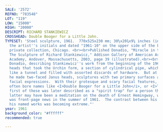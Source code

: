 ```yaml
---
SALE: '2572'
REFNO: "783548"
LOT: "119"
LOW: "15000"
HIGH: "20000"
DESCRIPT: RICHARD STANKIEWICZ
CROSSHEAD: Double Booger for a Little John.
TYPESET: 'Steel sculpture, 1961.  770x525x230 mm; 30½x20¾x9¼ inches (including base).  With
  the artist''s initials and dated "1961-10" on the upper side of the base.<br><br>Ex-collection
  private collection, Chicago. <br><br>Published Donadio, "Miracle in the Scrap Heap:
  The Sculpture of Richard Stankiewicz," Addison Gallery of American Art at the Phillips
  Academy, Andover, Massachusetts, 2003, page 39 (illustrated).<br><br>According to
  Donadio, describing Stankiewicz''s work from the beginning of the 1960s, "He made
  heads that took the Urchin form, a section of cylindrical pipe, which he treated
  like a tunnel and filled with assorted discards of hardware.  But at the same time
  he made two-faced Janus heads, sculptures with two primary surfaces and exaggerated
  facial expressions.  With their grotesque and scary facial features, these <I>stelae</i>
  often bore names like <I>Double Booger for a Little John</i>, or <I>The Suicide</i>.  The
  first of these was later described as a "spirit trap" for a person the artist detested.  The
  latter may have been a meditation on the death of Ernest Hemingway, whose suicide
  was front-page news in the summer of 1961.  The contrast between his untitled and
  his named works was becoming extreme."'
year: 1961
background_color: "#ffffff"
recommended: true

---
```

